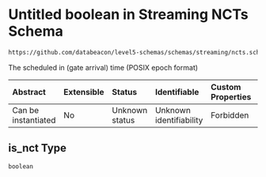 # Untitled boolean in Streaming NCTs Schema

```txt
https://github.com/databeacon/level5-schemas/schemas/streaming/ncts.schema.json#/properties/is_nct
```

The scheduled in (gate arrival) time (POSIX epoch format)

| Abstract            | Extensible | Status         | Identifiable            | Custom Properties | Additional Properties | Access Restrictions | Defined In                                                                        |
| :------------------ | :--------- | :------------- | :---------------------- | :---------------- | :-------------------- | :------------------ | :-------------------------------------------------------------------------------- |
| Can be instantiated | No         | Unknown status | Unknown identifiability | Forbidden         | Allowed               | none                | [ncts.schema.json\*](../../out/streaming/ncts.schema.json "open original schema") |

## is\_nct Type

`boolean`
